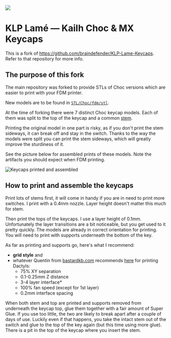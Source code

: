 ![](./Assets/KLP_Lame_Preview_All.jpg)

# KLP Lamé — Kailh Choc & MX Keycaps

This is a fork of https://github.com/braindefender/KLP-Lame-Keycaps. 
Refer to that repository for more info.


## The purpose of this fork

The main repository was forked to provide STLs of Choc versions which are easier to print with your FDM printer.

New models are to be found in [`STL/Choc/fdm/stl`](https://github.com/klausweiss/KLP-Lame-Keycaps/tree/master/STL/Choc/fdm/stl).

At the time of forking there were 7 distinct Choc keycap models.
Each of them was split to the top of the keycap and a common [stem](https://github.com/klausweiss/KLP-Lame-Keycaps/blob/master/STL/Choc/fdm/stl/legs.stl).

Printing the original model in one part is risky, as if you don't print the stem sideways, it can break off and stay in the switch.
Thanks to the way the models were split you can print the stem sideways, which will greatly improve the sturdiness of it.

See the picture below for assembled prints of these models. Note the artifacts you should expect when FDM printing.

![Keycaps printed and assembled](./Assets/fdm.JPG)


## How to print and assemble the keycaps

Print lots of stems first, it will come in handy if you are in need to print more switches.
I print with a 0.4mm nozzle. Layer height doesn't matter this much for stem.

Then print the tops of the keycaps.
I use a layer height of 0.1mm.
Unfortunately the layer transitions are a bit noticeable, but you get used to it pretty quickly.
The models are already in correct orientation for printing.
You will need to print with supports underneath the bottom of the key.

As far as printing and supports go, here's what I recommend:
- **grid style** and
- whatever Quentin from [bastardkb.com](https://bastardkb.com/) recommends [here](https://docs.bastardkb.com/help/dactyl_print.html#supports) for printing Dactyls:
    - 75% XY separation
    - 0.1-0.25mm Z distance
    - 3-4 layer interface*
    - 100% fan speed (except for 1st layer)
    - 0.2mm interface spacing

When both stem and top are printed and supports removed from underneath the keycap top, glue them together with a fair amount of Super Glue.
If you use too little, the two are likely to break apart after a couple of days of use.
Luckily even if that happens, you take the intact stem out of the switch and glue to the top of the key again (but this time using more glue).
There is a pit in the top of the keycap where you insert the stem.


